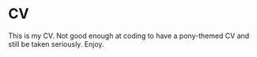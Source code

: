 # CV
This is my CV. Not good enough at coding to have a pony-themed CV and still be taken seriously. 
Enjoy.